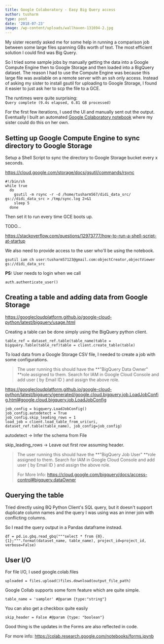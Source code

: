 ```yaml
---
title: Google Colaboratory - Easy Big Query access
author: tusharm
type: post
date: '2018-07-23'
image: /wp-content/uploads/wallhaven-131694-2.jpg
---
```

My sister recently asked me for some help in running a comparison job between some large files spanning GBs worth of text. The most efficient solution I could find was Big Query. 

So I tried some sample jobs by manually getting the data into a Google Compute Engine then to Google Storage and then loaded into a BigQuery dataset. The reason I had to use the Compute Engine was because this large file was available on a remote server with an ssh only access. Instead of asking my sister to install gsutil for uploading to Google Storage, I found it easier to just ask her to scp the file to a GCE. 

The runtimes were quite surprising:\
`Query complete (9.4s elapsed, 6.81 GB processed)`

For the first few iterations, I used the UI and manually sent out the output. Eventually I built an automated [Google Colaboratory notebook](https://colab.research.google.com/drive/1xRhkEajxoD-rx4-TEVyx9OxJjw1A3w2H) where my sister could do this on her own.

## Setting up Google Compute Engine to sync directory to Google Storage

Setup a Shell Script to sync the directory to Google Storage bucket every x seconds.

https://cloud.google.com/storage/docs/gsutil/commands/rsync

```
#!/bin/sh
while true  
  do    
    gsutil -m rsync -r -d /home/tusharm567/didi_data_src/ gs://didi_data_src > /tmp/sync.log 2>&1    
    sleep 5  
  done
```

Then set it to run every time GCE boots up.

TODO...

https://stackoverflow.com/questions/12973777/how-to-run-a-shell-script-at-startup

We also need to provide access to the user who'll be using the notebook. 

```
gsutil iam ch user:tusharm57123@gmail.com:objectCreator,objectViewer gs://didi_data_src
```

**PS:** User needs to login when we call 

```
auth.authenticate_user()
```

## Creating a table and adding data from Google Storage

https://googlecloudplatform.github.io/google-cloud-python/latest/bigquery/usage.html

Creating a table can be done simply using the BigQuery python client.

```
table_ref = dataset_ref.table(table_name)table = bigquery.Table(table_ref)table = client.create_table(table)
```

To load data from a Google Storage CSV file, I needed to create a job with some configurations.

> The user running this should have the **"BigQuery Data Owner" **role assigned to them. Search for IAM in Google Cloud Console and add user ( by Email ID ) and assign the above role.

https://googlecloudplatform.github.io/google-cloud-python/latest/bigquery/generated/google.cloud.bigquery.job.LoadJobConfig.html#google.cloud.bigquery.job.LoadJobConfig

```
job_config = bigquery.LoadJobConfig()
job_config.autodetect = True
job_config.skip_leading_rows = 1
load_job = client.load_table_from_uri(uri, dataset_ref.table(table_name), job_config=job_config)
```

autodetect -> Infer the schema from File

skip_leading_rows -> Leave out first row assuming header.

> The user running this should have the **"BigQuery Job User" **role assigned to them. Search for IAM in Google Cloud Console and add user ( by Email ID ) and assign the above role.
>
> For More Info: https://cloud.google.com/bigquery/docs/access-control#bigquery.dataOwner

## Querying the table

Tried directly using BQ Python Client's SQL query, but it doesn't support duplicate column names and the query I was using was an inner join with conflicting columns.

So I read the query output in a Pandas dataframe instead.

```
df = pd.io.gbq.read_gbq("""select * from {0}.{1};""".format(dataset_name, table_name), project_id=project_id, verbose=False)
```

## User I/O

For file I/O, I used google.colab.files

```
uploaded = files.upload()files.download(output_file_path)
```

Google Collab supports some form feature which are quite simple.

```
table_name = 'sampler' #@param {type:"string"}
```

You can also get a checkbox quite easily

```
skip_header = False #@param {type: "boolean"}
```

Good thing is the updates in the Forms are also reflected in code.

For more info: https://colab.research.google.com/notebooks/forms.ipynb
